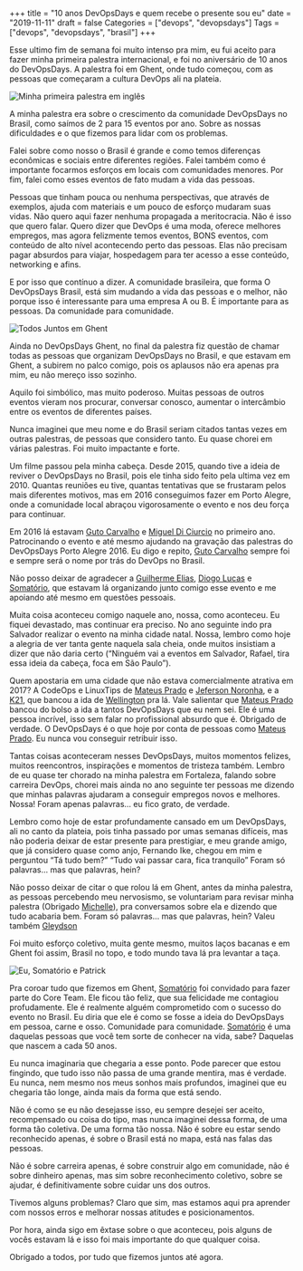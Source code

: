 +++
title = "10 anos DevOpsDays e quem recebe o presente sou eu"
date = "2019-11-11"
draft = false
Categories = ["devops", "devopsdays"]
Tags = ["devops", "devopsdays", "brasil"]
+++

Esse ultimo fim de semana foi muito intenso pra mim, eu fui aceito para fazer minha primeira palestra internacional, e foi no aniversário de 10 anos do DevOpsDays. A palestra foi em Ghent, onde tudo começou, com as pessoas que começaram a cultura DevOps ali na plateia.

![Minha primeira palestra em inglês](/palestra-ghent.jpg)

A minha palestra era sobre o crescimento da comunidade DevOpsDays no Brasil, como saímos de 2 para 15 eventos por ano. Sobre as nossas dificuldades e o que fizemos para lidar com os problemas.

Falei sobre como nosso o Brasil é grande e como temos diferenças econômicas e sociais entre diferentes regiões. Falei também como é importante focarmos esforços em locais com comunidades menores. Por fim, falei como esses eventos de fato mudam a vida das pessoas.

Pessoas que tinham pouca ou nenhuma perspectivas, que através de exemplos, ajuda com materiais e um pouco de esforço mudaram suas vidas. Não quero aqui fazer nenhuma propagada a meritocracia. Não é isso que quero falar. Quero dizer que DevOps é uma moda, oferece melhores empregos, mas agora felizmente temos eventos, BONS eventos, com conteúdo de alto nível acontecendo perto das pessoas. Elas não precisam pagar absurdos para viajar, hospedagem para ter acesso a esse conteúdo, networking e afins.

E por isso que contínuo a dizer. A comunidade brasileira, que forma O DevOpsDays Brasil, está sim mudando a vida das pessoas e o melhor, não porque isso é interessante para uma empresa A ou B. É importante para as pessoas. Da comunidade para comunidade.

![Todos Juntos em Ghent](/ghent-todos-juntos.jpg)

Ainda no DevOpsDays Ghent, no final da palestra fiz questão de chamar todas as pessoas que organizam DevOpsDays no Brasil, e que estavam em Ghent, a subirem no palco comigo, pois os aplausos não era apenas pra mim, eu não mereço isso sozinho.

Aquilo foi simbólico, mas muito poderoso. Muitas pessoas de outros eventos vieram nos procurar, conversar conosco, aumentar o intercâmbio entre os eventos de diferentes países.

Nunca imaginei que meu nome e do Brasil seriam citados tantas vezes em outras palestras, de pessoas que considero tanto. Eu quase chorei em várias palestras. Foi muito impactante e forte.

Um filme passou pela minha cabeça. Desde 2015, quando tive a ideia de reviver o DevOpsDays no Brasil, pois ele tinha sido feito pela ultima vez em 2010. Quantas reuniões eu tive, quantas tentativas que se frustaram pelos mais diferentes motivos, mas em 2016 conseguimos fazer em Porto Alegre, onde a comunidade local abraçou vigorosamente o evento e nos deu força para continuar.

Em 2016 lá estavam [Guto Carvalho](https://www.linkedin.com/in/devopsguto/) e [Miguel Di Ciurcio](https://www.linkedin.com/in/mciurcio/) no primeiro ano. Patrocinando o evento e até mesmo ajudando na gravação das palestras do DevOpsDays Porto Alegre 2016. Eu digo e repito, [Guto Carvalho](https://www.linkedin.com/in/devopsguto/) sempre foi e sempre será o nome por trás do DevOps no Brasil.

Não posso deixar de agradecer a [Guilherme Elias](https://www.linkedin.com/in/guilhermeeilas/), [Diogo Lucas](https://www.linkedin.com/in/diogo-lucas/) e [Somatório](https://www.linkedin.com/in/somatorio/), que estavam lá organizando junto comigo esse evento e me apoiando até mesmo em questões pessoais.

Muita coisa aconteceu comigo naquele ano, nossa, como aconteceu. Eu fiquei devastado, mas continuar era preciso. No ano seguinte indo pra Salvador realizar o evento na minha cidade natal. Nossa, lembro como hoje a alegria de ver tanta gente naquela sala cheia, onde muitos insistiam a dizer que não daria certo (“Ninguém vai a eventos em Salvador,  Rafael, tira essa ideia da cabeça, foca em São Paulo”).

Quem apostaria em uma cidade que não estava comercialmente atrativa em 2017? A CodeOps e LinuxTips de [Mateus Prado](https://www.linkedin.com/in/mateusprado/) e [Jeferson Noronha](https://www.linkedin.com/in/jefersonfernando/), e a [K21](https://www.linkedin.com/company/knowledge21/), que bancou a ida de [Wellington](https://www.linkedin.com/in/wfsilva/) pra lá. Vale salientar que [Mateus Prado](https://www.linkedin.com/in/mateusprado/) bancou do bolso a ida a tantos DevOpsDays que eu nem sei. Ele é uma pessoa incrível, isso sem falar no profissional absurdo que é. Obrigado de verdade. O DevOpsDays é o que hoje por conta de pessoas como [Mateus Prado](https://www.linkedin.com/in/mateusprado/). Eu nunca vou conseguir retribuir isso.

Tantas coisas aconteceram nesses DevOpsDays, muitos momentos felizes, muitos reencontros, inspirações e momentos de tristeza também. Lembro de eu quase ter chorado na minha palestra em Fortaleza, falando sobre carreira DevOps, chorei mais ainda no ano seguinte ter pessoas me dizendo que minhas palavras ajudaram a conseguir empregos novos e melhores. Nossa! Foram apenas palavras… eu fico grato, de verdade.

Lembro como hoje de estar profundamente cansado em um DevOpsDays, ali no canto da plateia, pois tinha passado por umas semanas difíceis, mas não poderia deixar de estar presente para prestigiar, e meu grande amigo, que já considero quase como anjo, Fernando Ike, chegou em mim e perguntou “Tá tudo bem?” “Tudo vai passar cara, fica tranquilo” Foram só palavras… mas que palavras, hein?

Não posso deixar de citar o que rolou lá em Ghent, antes da minha palestra, as pessoas percebendo meu nervosismo, se voluntariam para revisar minha palestra (Obrigado [Michelle](https://www.linkedin.com/in/michelleribeiro/)), pra conversamos sobre ela e dizendo que tudo acabaria bem. Foram só palavras… mas que palavras, hein? Valeu também [Gleydson](https://www.linkedin.com/in/gleydsonmazioli/)

Foi muito esforço coletivo, muita gente mesmo, muitos laços bacanas e em Ghent foi assim, Brasil no topo, e todo mundo tava lá pra levantar a taça.

![Eu, Somatório e Patrick](/eu-soma-patrick.jpg)

Pra coroar tudo que fizemos em Ghent, [Somatório](https://www.linkedin.com/in/somatorio/) foi convidado para fazer parte do Core Team. Ele ficou tão feliz, que sua felicidade me contagiou profudamente. Ele é realmente alguém comprometido com o sucesso do evento no Brasil. Eu diria que ele é como se fosse a ideia do DevOpsDays em pessoa, carne e osso. Comunidade para comunidade. [Somatório](https://www.linkedin.com/in/somatorio/) é uma daquelas pessoas que você tem sorte de conhecer na vida, sabe? Daquelas que nascem a cada 50 anos.

Eu nunca imaginaria que chegaria a esse ponto. Pode parecer que estou fingindo, que tudo isso não passa de uma grande mentira, mas é verdade. Eu nunca, nem mesmo nos meus sonhos mais profundos, imaginei que eu chegaria tão longe, ainda mais da forma que está sendo.

Não é como se eu não desejasse isso, eu sempre desejei ser aceito, recompensado ou coisa do tipo, mas nunca imaginei dessa forma, de uma forma tão coletiva. De uma forma tão nossa. Não é sobre eu estar sendo reconhecido apenas, é sobre o Brasil está no mapa, está nas falas das pessoas.

Não é sobre carreira apenas, é sobre construir algo em comunidade, não é sobre dinheiro apenas, mas sim sobre reconhecimento coletivo, sobre se ajudar, é definitivamente sobre cuidar uns dos outros.

Tivemos alguns problemas? Claro que sim, mas estamos aqui pra aprender com nossos erros e melhorar nossas atitudes e posicionamentos.

Por hora, ainda sigo em êxtase sobre o que aconteceu, pois alguns de vocês estavam lá e isso foi mais importante do que qualquer coisa.

Obrigado a todos, por tudo que fizemos juntos até agora.
